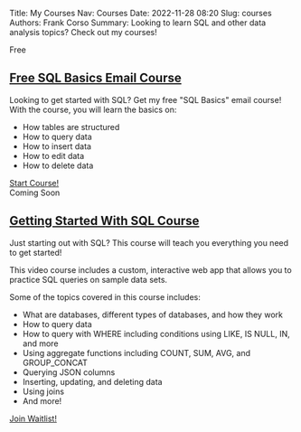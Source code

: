 Title: My Courses
Nav: Courses
Date: 2022-11-28 08:20
Slug: courses
Authors: Frank Corso
Summary: Looking to learn SQL and other data analysis topics? Check out my courses!

<div class="grid">
    <article class="post">
        <span class="tag">Free</span>
        <h2 class="title is-2 mt-0"><a href="#" rel="bookmark">Free SQL Basics Email Course</a></h2>
        <div class="summary">
            <p>Looking to get started with SQL? Get my free "SQL Basics" email course! With the course, you will learn the basics on:</p>
            <ul>
                <li>How tables are structured</li>
                <li>How to query data</li>
                <li>How to insert data</li>
                <li>How to edit data</li>
                <li>How to delete data</li>
            </ul>
        </div>
        <div class="card-footer"><a href="#" rel="bookmark" class="card-footer-item">Start Course!</a></div>
    </article>
    <article class="post">
        <span class="tag is-info">Coming Soon</span>
        <h2 class="title is-2 mt-0"><a href="#" rel="bookmark">Getting Started With SQL Course</a></h2>
        <div class="summary">
            <p>Just starting out with SQL? This course will teach you everything you need to get started!</p>
            <p>This video course includes a custom, interactive web app that allows you to practice SQL queries on sample data sets.</p>
            <p>Some of the topics covered in this course includes:</p>
            <ul>
                <li>What are databases, different types of databases, and how they work</li>
                <li>How to query data</li>
                <li>How to query with WHERE including conditions using LIKE, IS NULL, IN, and more</li>
                <li>Using aggregate functions including COUNT, SUM, AVG, and GROUP_CONCAT</li>
                <li>Querying JSON columns</li>
                <li>Inserting, updating, and deleting data</li>
                <li>Using joins</li>
                <li>And more!</li>
            </ul>
        </div>
        <div class="card-footer"><a href="#" rel="bookmark" class="card-footer-item">Join Waitlist!</a></div>
    </article>
</div>